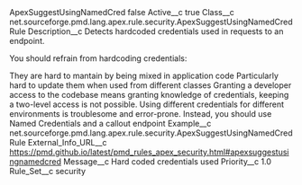 <?xml version="1.0" encoding="UTF-8"?>
<CustomMetadata xmlns="http://soap.sforce.com/2006/04/metadata" xmlns:xsi="http://www.w3.org/2001/XMLSchema-instance" xmlns:xsd="http://www.w3.org/2001/XMLSchema">
    <label>ApexSuggestUsingNamedCred</label>
    <protected>false</protected>
    <values>
        <field>Active__c</field>
        <value xsi:type="xsd:boolean">true</value>
    </values>
    <values>
        <field>Class__c</field>
        <value xsi:type="xsd:string">net.sourceforge.pmd.lang.apex.rule.security.ApexSuggestUsingNamedCredRule</value>
    </values>
    <values>
        <field>Description__c</field>
        <value xsi:type="xsd:string">Detects hardcoded credentials used in requests to an endpoint.

You should refrain from hardcoding credentials:

They are hard to mantain by being mixed in application code
Particularly hard to update them when used from different classes
Granting a developer access to the codebase means granting knowledge of credentials, keeping a two-level access is not possible.
Using different credentials for different environments is troublesome and error-prone.
Instead, you should use Named Credentials and a callout endpoint</value>
    </values>
    <values>
        <field>Example__c</field>
        <value xsi:type="xsd:string">net.sourceforge.pmd.lang.apex.rule.security.ApexSuggestUsingNamedCredRule</value>
    </values>
    <values>
        <field>External_Info_URL__c</field>
        <value xsi:type="xsd:string">https://pmd.github.io/latest/pmd_rules_apex_security.html#apexsuggestusingnamedcred</value>
    </values>
    <values>
        <field>Message__c</field>
        <value xsi:type="xsd:string">Hard coded credentials used</value>
    </values>
    <values>
        <field>Priority__c</field>
        <value xsi:type="xsd:double">1.0</value>
    </values>
    <values>
        <field>Rule_Set__c</field>
        <value xsi:type="xsd:string">security</value>
    </values>
</CustomMetadata>
